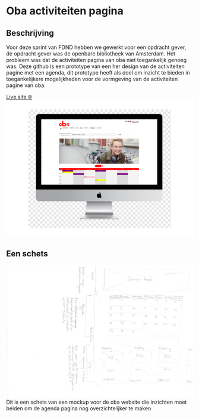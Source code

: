 # Oba activiteiten pagina

## Beschrijving
Voor deze sprint van FDND hebben we gewerkt voor een opdracht gever, de opdracht gever was de openbare bibliotheek van Amsterdam. Het probleem was dat de activiteiten pagina van oba niet toegankelijk genoeg was. Deze github is een prototype van een her design van de activiteiten pagine met een agenda, dit prototype heeft als doel om inzicht te bieden in toegankelijkere mogelijkheden voor de vormgeving van de activiteiten pagine van oba.

[Live site 🌐](oba_activiteiten.student.fdnd.nl/)<br/>
![oba mockup](/protype_ss.png)

## Een schets
![De schets van de oba agenda mockup](/oba_schets.jpg)
Dit is een schets van een mockup voor de oba website die inzichten moet beiden om de agenda pagina nog overzichtelijker te maken
